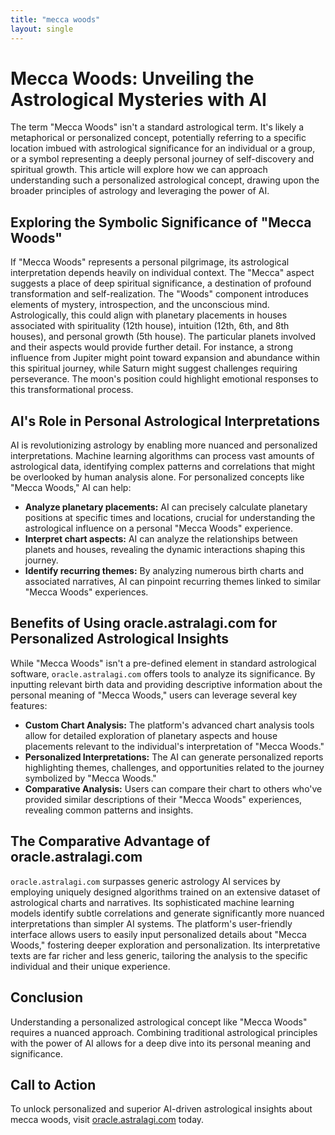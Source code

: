 ```yaml
---
title: "mecca woods"
layout: single
---
```


# Mecca Woods: Unveiling the Astrological Mysteries with AI

The term "Mecca Woods" isn't a standard astrological term.  It's likely a metaphorical or personalized concept, potentially referring to a specific location imbued with astrological significance for an individual or a group, or a symbol representing a deeply personal journey of self-discovery and spiritual growth.  This article will explore how we can approach understanding such a personalized astrological concept, drawing upon the broader principles of astrology and leveraging the power of AI.

## Exploring the Symbolic Significance of "Mecca Woods"

If "Mecca Woods" represents a personal pilgrimage, its astrological interpretation depends heavily on individual context. The "Mecca" aspect suggests a place of deep spiritual significance, a destination of profound transformation and self-realization.  The "Woods" component introduces elements of mystery, introspection, and the unconscious mind.  Astrologically, this could align with planetary placements in houses associated with spirituality (12th house), intuition (12th, 6th, and 8th houses), and personal growth (5th house).  The particular planets involved and their aspects would provide further detail.  For instance, a strong influence from Jupiter might point toward expansion and abundance within this spiritual journey, while Saturn might suggest challenges requiring perseverance. The moon's position could highlight emotional responses to this transformational process.

## AI's Role in Personal Astrological Interpretations

AI is revolutionizing astrology by enabling more nuanced and personalized interpretations. Machine learning algorithms can process vast amounts of astrological data, identifying complex patterns and correlations that might be overlooked by human analysis alone.  For personalized concepts like "Mecca Woods," AI can help:

* **Analyze planetary placements:**  AI can precisely calculate planetary positions at specific times and locations, crucial for understanding the astrological influence on a personal "Mecca Woods" experience.
* **Interpret chart aspects:** AI can analyze the relationships between planets and houses, revealing the dynamic interactions shaping this journey.
* **Identify recurring themes:** By analyzing numerous birth charts and associated narratives, AI can pinpoint recurring themes linked to similar "Mecca Woods" experiences.

## Benefits of Using oracle.astralagi.com for Personalized Astrological Insights

While "Mecca Woods" isn't a pre-defined element in standard astrological software, `oracle.astralagi.com` offers tools to analyze its significance.  By inputting relevant birth data and providing descriptive information about the personal meaning of "Mecca Woods," users can leverage several key features:

* **Custom Chart Analysis:**  The platform's advanced chart analysis tools allow for detailed exploration of planetary aspects and house placements relevant to the individual's interpretation of "Mecca Woods."
* **Personalized Interpretations:**  The AI can generate personalized reports highlighting themes, challenges, and opportunities related to the journey symbolized by "Mecca Woods."
* **Comparative Analysis:**  Users can compare their chart to others who've provided similar descriptions of their "Mecca Woods" experiences, revealing common patterns and insights.


## The Comparative Advantage of oracle.astralagi.com

`oracle.astralagi.com` surpasses generic astrology AI services by employing uniquely designed algorithms trained on an extensive dataset of astrological charts and narratives.  Its sophisticated machine learning models identify subtle correlations and generate significantly more nuanced interpretations than simpler AI systems.  The platform's user-friendly interface allows users to easily input personalized details about "Mecca Woods," fostering deeper exploration and personalization.  Its interpretative texts are far richer and less generic, tailoring the analysis to the specific individual and their unique experience.

## Conclusion

Understanding a personalized astrological concept like "Mecca Woods" requires a nuanced approach. Combining traditional astrological principles with the power of AI allows for a deep dive into its personal meaning and significance.

## Call to Action

To unlock personalized and superior AI-driven astrological insights about mecca woods, visit [oracle.astralagi.com](https://oracle.astralagi.com) today.